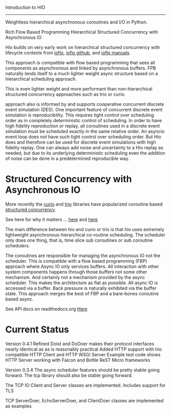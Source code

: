 Introduction to HIO
***********************

Weightless hierarchical asynchronous coroutines and I/O in Python.

Rich Flow Based Programming Hierarchical Structured Concurrency with Asynchronous IO

Hio builds on very early work on hierarchical structured concurrency with
lifecycle contexts from [ioflo](https://ioflo.com),
[ioflo github](https://github.com/ioflo/ioflo), and
[ioflo manuals](https://github.com/ioflo/ioflo_manuals).

This approach is compatible with flow based programming that sees all components
as asynchronous and linked by asynchronous buffers. FPB naturally lends itself
to a much lighter weight async structure based on a hierarchical scheduling approach.

This is even lighter weight and more performant than non-hierarchical structured
concurrency approaches such as trio or curio.

 approach also is informed by and supports cooperative concurrent
discrete event simulation (DES). One important feature of concurrent
discrete event simulation is reproducibility. This requires tight control over
scheduling order as in completely deterministic control of scheduling.
In order to have high fidelity reproduction or replay, all coroutines used in
a discrete event simulation must be scheduled exactly in the same relative order.
An asyncio event loop does not have such tight control over scheduling order. But
Hio does and therefore can be used for discrete event simulations with
high fidelity replay. One can always add noise and uncertainty to a Hio replay
as needed, but due to its underlying deterministic scheduling even the addition
of noise can be done in a predetermined reproducible way.


Structured Concurrency with Asynchronous IO
=============================================

More recently the [curio](https://curio.readthedocs.io/en/latest/) and
[trio](https://trio.readthedocs.io/en/stable/) libraries have popularized
coroutine based [structured concurrency](https://en.wikipedia.org/wiki/Structured_concurrency).

See here for why it matters ...
[here](https://vorpus.org/blog/notes-on-structured-concurrency-or-go-statement-considered-harmful/)
and
[here](https://vorpus.org/blog/companion-post-for-my-pycon-2018-talk-on-async-concurrency-using-trio/)

The main difference between hio and curio or trio is that hio uses extremely
lightweight asynchronous hierarchical co-routine scheduling. The scheduler only
does one thing, that is, time slice sub coroutines or sub coroutine schedulers.

The coroutines are responsible for managing the asynchronous IO not the scheduler.
This is compatible with a flow based programming (FBP) approach where Async IO only services
buffers. All interaction with other system components happens through those buffers
not some other mechanism. And certainly not a mechanism provided by the async
scheduler.  This makes the architecture as flat as possible. All async IO is
accessed via a buffer. Back pressure is naturally exhibited via the buffer state.
This approach merges the best of FBP and a bare-bones coroutine based async.

See API docs on readthedocs.org [Here](https://hio-py.readthedocs.io/en/latest/index.html)

Current Status
================

Version 0.4.1
  Refined Doist and DoDoer makes their protocol interfaces nearly identical as
    as is reasonably practical
  Added HTTP support with hio compatible HTTP Client and HTTP WSGI Server
  Example test code shows HTTP Server working with Falcon and Bottle ReST Micro
    frameworks


Version 0.3.4
  The async scheduler features should be pretty stable going forward.
  The tcp library should also be stable going forward.

  The TCP IO  Client and Server classes are implemented. Includes support for TLS

  TCP ServerDoer, EchoServerDoer, and ClientDoer classes are implemented as examples

